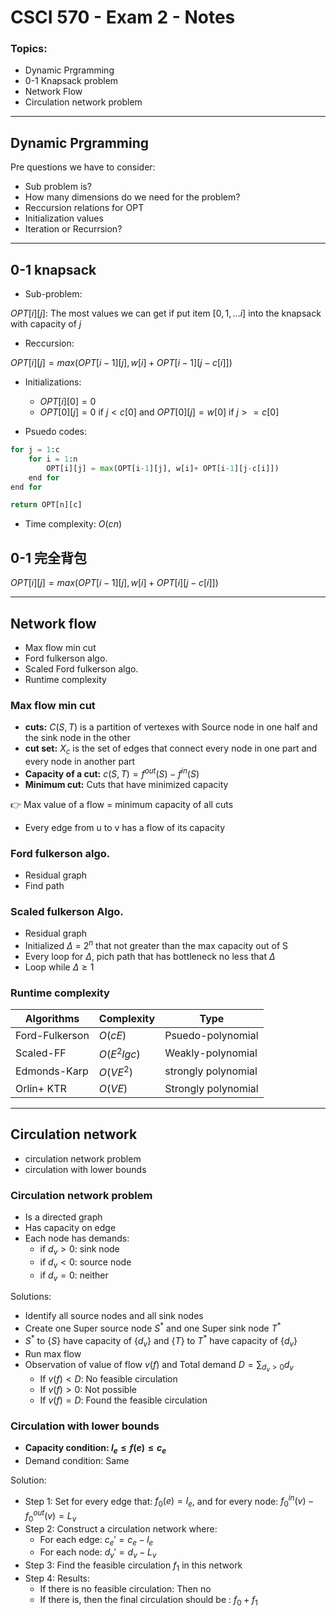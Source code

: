 # CSCI 570 - Exam 2 - Notes

### Topics:

- Dynamic Prgramming
- 0-1 Knapsack problem
- Network Flow
- Circulation network problem

---

## Dynamic Prgramming

Pre questions we have to consider:

- Sub problem is?
- How many dimensions do we need for the problem?
- Reccursion relations for OPT
- Initialization values
- Iteration or Recurrsion?

<!-- ### Sub problem

**Define $OPT[i,j,...]$**

Let $OPT[i,j]$ be the number of xxx when we have $i$ of xxx and $j$ of xxx.

### Recur -->

---

## 0-1 knapsack

- Sub-problem: 
  
$OPT[i][j]$: The most values we can get if put item $[0,1,...i]$ into the knapsack with capacity of $j$

- Reccursion:

$OPT[i][j] = max(OPT[i-1][j], w[i]+ OPT[i-1][j-c[i]])$

- Initializations:
  - $OPT[i][0] = 0$
  - $OPT[0][j] = 0$ if $j<c[0]$ and $OPT[0][j] = w[0]$ if $j>=c[0]$
  
- Psuedo codes:

```python
for j = 1:c
    for i = 1:n
        OPT[i][j] = max(OPT[i-1][j], w[i]+ OPT[i-1][j-c[i]])
    end for
end for

return OPT[n][c]
```

- Time complexity: $O(cn)$

## 0-1 完全背包

$OPT[i][j] = max(OPT[i-1][j], w[i]+ OPT[i][j-c[i]])$

---

## Network flow

- Max flow min cut
- Ford fulkerson algo.
- Scaled Ford fulkerson algo.
- Runtime complexity

### Max flow min cut

- **cuts:** $C(S,T)$ is a partition of vertexes with Source node in one half and the sink node in the other
- **cut set:** $X_c$ is the set of edges that connect every node in one part and every node in another part
- **Capacity of a cut:** $c(S,T) = f^{out}(S) - f^{in}(S)$
- **Minimum cut:** Cuts that have minimized capacity

👉 Max value of a flow = minimum capacity of all cuts

- Every edge from u to v has a flow of its capacity

### Ford fulkerson algo.

- Residual graph
- Find path

### Scaled fulkerson Algo.

- Residual graph
- Initialized $\Delta$ = $2^n$ that not greater than the max capacity out of S
- Every loop for $\Delta$, pich path that has bottleneck no less that $\Delta$
- Loop while $\Delta \geq 1$

### Runtime complexity

|Algorithms| Complexity|Type|
|---|---|---|
|Ford-Fulkerson|$O(cE)$|Psuedo-polynomial
|Scaled-FF| $O(E^2lgc)$ | Weakly-polynomial|
|Edmonds-Karp| $O(VE^2)$ | strongly polynomial|
|Orlin+ KTR| $O(VE)$ | Strongly polynomial|

---

## Circulation network

- circulation network problem
- circulation with lower bounds

### Circulation network problem

- Is a directed graph
- Has capacity on edge
- Each node has demands:
  - if $d_v > 0$: sink node
  - if $d_v < 0$: source node
  - if $d_v = 0$: neither

Solutions:

- Identify all source nodes and all sink nodes
- Create one Super source node $S^*$ and one Super sink node $T^*$
- $S^*$ to {$S$} have capacity of {$d_v$} and {$T$} to $T^*$ have capacity of {$d_v$}
- Run max flow
- Observation of value of flow $v(f)$ and Total demand $D = \sum _{d_v >0} d_v$
  - If $v(f) < D$: No feasible circulation
  - If $v(f) > 0$: Not possible
  - If $v(f) = D$: Found the feasible circulation

### Circulation with lower bounds

- **Capacity condition: $l_e \leq f(e) \leq c_e$**
- Demand condition: Same

Solution:

- Step 1: Set for every edge that: $f_0(e) = l_e$, and for every node: $f_0^{in}(v) - f_0^{out}(v) = L_v$
- Step 2: Construct a  circulation network where:
  - For each edge: $c_e' = c_e - l_e$
  - For each node: $d_v' = d_v - L_v$
- Step 3: Find the feasible circulation $f_1$ in this network
- Step 4: Results:
  - If there is no feasible circulation: Then no
  - If there is, then the final circulation should be : $f_0 + f_1$